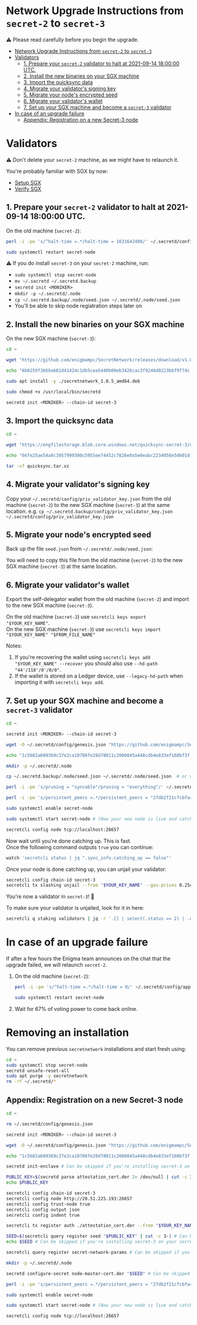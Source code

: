 # Network Upgrade Instructions from `secret-2` to `secret-3`

:warning: Please read carefully before you begin the upgrade.

- [Network Upgrade Instructions from `secret-2` to `secret-3`](#network-upgrade-instructions-from-secret-2-to-secret-3)
- [Validators](#validators)
  - [1. Prepare your `secret-2` validator to halt at 2021-09-14 18:00:00 UTC.](#1-prepare-your-secret-2-validator-to-halt-at-2021-09-14-180000-utc)
  - [2. Install the new binaries on your SGX machine](#2-install-the-new-binaries-on-your-sgx-machine)
  - [3. Import the quicksync data](#3-import-the-quicksync-data)
  - [4. Migrate your validator's signing key](#4-migrate-your-validators-signing-key)
  - [5. Migrate your node's encrypted seed](#5-migrate-your-nodes-encrypted-seed)
  - [6. Migrate your validator's wallet](#6-migrate-your-validators-wallet)
  - [7. Set up your SGX machine and become a `secret-3` validator](#7-set-up-your-sgx-machine-and-become-a-secret-3-validator)
- [In case of an upgrade failure](#in-case-of-an-upgrade-failure)
  - [Appendix: Registration on a new Secret-3 node](#appendix-registration-on-a-new-secret-3-node)

# Validators

:warning: Don't delete your `secret-2` machine, as we might have to relaunch it.

You're probably familiar with SGX by now:

- [Setup SGX](validators-and-full-nodes/setup-sgx.md)
- [Verify SGX](validators-and-full-nodes/verify-sgx.md)

## 1. Prepare your `secret-2` validator to halt at 2021-09-14 18:00:00 UTC.

On the old machine (`secret-2`):

```bash
perl -i -pe 's/^halt-time =.*/halt-time = 1631642400/' ~/.secretd/config/app.toml

sudo systemctl restart secret-node
```

:warning: If you do install `secret-3` on your `secret-2` machine, run:

- `sudo systemctl stop secret-node`
- `mv ~/.secretd ~/.secretd.backup`
- `secretd init <MONIKER>`
- `mkdir -p ~/.secretd/.node`
- `cp ~/.secretd.backup/.node/seed.json ~/.secretd/.node/seed.json`
- You'll be able to skip node regiatration steps later on

## 2. Install the new binaries on your SGX machine

On the new SGX machine (`secret-3`):

```bash
cd ~

wget "https://github.com/enigmampc/SecretNetwork/releases/download/v1.0.5/secretnetwork_1.0.5_amd64.deb"

echo "6b0259f3669ab81d41424c1db5cea5440b00eb3426cac3f9246d0223bbf9f74c secretnetwork_1.0.5_amd64.deb" | sha256sum --check

sudo apt install -y ./secretnetwork_1.0.5_amd64.deb

sudo chmod +x /usr/local/bin/secretd

secretd init <MONIKER> --chain-id secret-3
```

## 3. Import the quicksync data

```bash
cd ~

wget "https://engfilestorage.blob.core.windows.net/quicksync-secret-3/quicksync.tar.xz"

echo "66fe25ae54a8c3957999300c5955ee74452c7826e0a5e0eabc2234058e5d601d quicksync.tar.xz" | sha256sum --check

tar -xf quicksync.tar.xz
```

## 4. Migrate your validator's signing key

Copy your `~/.secretd/config/priv_validator_key.json` from the old machine (`secret-2`) to the new SGX machine (`secret-3`) at the same location.
e.g. `cp ~/.secretd.backup/config/priv_validator_key.json ~/.secretd/config/priv_validator_key.json`

## 5. Migrate your node's encrypted seed

Back up the file `seed.json` from `~/.secretd/.node/seed.json`:

You will need to copy this file from the old machine (`secret-2`) to the new SGX machine (`secret-3`) at the same location.

## 6. Migrate your validator's wallet

Export the self-delegator wallet from the old machine (`secret-2`) and import to the new SGX machine (`secret-3`).

On the old machine (`secret-2`) use `secretcli keys export "$YOUR_KEY_NAME"`.  
On the new SGX machine (`secret-3`) use `secretcli keys import "$YOUR_KEY_NAME" "$FROM_FILE_NAME"`

Notes:

1. If you're recovering the wallet using `secretcli keys add "$YOUR_KEY_NAME" --recover` you should also use `--hd-path "44'/118'/0'/0/0"`.
2. If the wallet is stored on a Ledger device, use `--legacy-hd-path` when importing it with `secretcli keys add`.

## 7. Set up your SGX machine and become a `secret-3` validator

```bash
cd ~

secretd init <MONIKER> --chain-id secret-3

wget -O ~/.secretd/config/genesis.json "https://github.com/enigmampc/SecretNetwork/releases/download/v1.0.5/genesis.json"

echo "1c5682a609369c37e2ca10708fe28d78011c2006045a448cdb4e833ef160bf3f .secretd/config/genesis.json" | sha256sum --check

mkdir -p ~/.secretd/.node

cp ~/.secretd.backup/.node/seed.json ~/.secretd/.node/seed.json  # or wherever you stored the file

perl -i -pe 's/pruning = "syncable"/pruning = "everything"/' ~/.secretd/config/app.toml

perl -i -pe 's/persistent_peers =.*/persistent_peers = "27db2f21cfcbfa40705d5c516858f51d5af07e03\@20.51.225.193:26656"/' ~/.secretd/config/config.toml

sudo systemctl enable secret-node

sudo systemctl start secret-node # (Now your new node is live and catching up)

secretcli config node tcp://localhost:26657
```

Now wait until you're done catching up. This is fast.  
Once the following command outputs `true` you can continue:

```bash
watch 'secretcli status | jq ".sync_info.catching_up == false"'
```

Once your node is done catching up, you can unjail your validator:

```bash
secretcli config chain-id secret-3
secretcli tx slashing unjail --from "$YOUR_KEY_NAME" --gas-prices 0.25uscrt
```

You’re now a validator in `secret-3`! :tada:

To make sure your validator is unjailed, look for it in here:

```bash
secretcli q staking validators | jq -r '.[] | select(.status == 2) | .description.moniker'
```

# In case of an upgrade failure

If after a few hours the Enigma team announces on the chat that the upgrade failed, we will relaunch `secret-2`.

1. On the old machine (`secret-2`):

   ```bash
   perl -i -pe 's/^halt-time =.*/halt-time = 0/' ~/.secretd/config/app.toml

   sudo systemctl restart secret-node
   ```

2. Wait for 67% of voting power to come back online.

# Removing an installation
You can remove previous `secretnetwork` installations and start fresh using:

```bash
cd ~
sudo systemctl stop secret-node
secretd unsafe-reset-all
sudo apt purge -y secretnetwork
rm -rf ~/.secretd/*
```

## Appendix: Registration on a new Secret-3 node

```bash
cd ~

rm ~/.secretd/config/genesis.json

secretd init <MONIKER> --chain-id secret-3

wget -O ~/.secretd/config/genesis.json "https://github.com/enigmampc/SecretNetwork/releases/download/v1.0.5/genesis.json"

echo "1c5682a609369c37e2ca10708fe28d78011c2006045a448cdb4e833ef160bf3f .secretd/config/genesis.json" | sha256sum --check

secretd init-enclave # Can be skipped if you're installing secret-3 on your secret-2 machine

PUBLIC_KEY=$(secretd parse attestation_cert.der 2> /dev/null | cut -c 3-)
echo $PUBLIC_KEY

secretcli config chain-id secret-3
secretcli config node http://20.51.225.193:26657
secretcli config trust-node true
secretcli config output json
secretcli config indent true

secretcli tx register auth ./attestation_cert.der --from "$YOUR_KEY_NAME" --gas 250000 --gas-prices 0.25uscrt # Can be skipped if you're installing secret-3 on your secret-2 machine

SEED=$(secretcli query register seed "$PUBLIC_KEY" | cut -c 3-) # Can be skipped if you're installing secret-3 on your secret-2 machine
echo $SEED # Can be skipped if you're installing secret-3 on your secret-2 machine

secretcli query register secret-network-params # Can be skipped if you're installing secret-3 on your secret-2 machine

mkdir -p ~/.secretd/.node

secretd configure-secret node-master-cert.der "$SEED" # Can be skipped if you're installing secret-3 on your secret-2 machine

perl -i -pe 's/persistent_peers =.*/persistent_peers = "27db2f21cfcbfa40705d5c516858f51d5af07e03\@20.51.225.193:26656"/' ~/.secretd/config/config.toml

sudo systemctl enable secret-node

sudo systemctl start secret-node # (Now your new node is live and catching up)

secretcli config node tcp://localhost:26657
```
